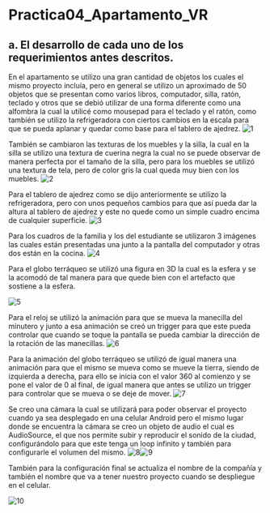 # Practica04_Apartamento_VR
## a.	El desarrollo de cada uno de los requerimientos antes descritos.
En el apartamento se utilizo una gran cantidad de objetos los cuales el mismo proyecto incluía, pero en general se utilizo un aproximado de 50 objetos que se presentan como varios libros, computador, silla, ratón, teclado y otros que se debió utilizar de una forma diferente como una alfombra la cual la utilicé como mousepad para el teclado y el ratón, como también se utilizo la refrigeradora con ciertos cambios en la escala para que se pueda aplanar y quedar como base para el tablero de ajedrez.
![1](https://user-images.githubusercontent.com/49033427/151117960-13857223-4040-41ad-ad53-2bae19f25c1f.png)

También se cambiaron las texturas de los muebles y la silla, la cual en la silla se utilizo una textura de cuerina negra la cual no se puede observar de manera perfecta por el tamaño de la silla, pero para los muebles se utilizó una textura de tela, pero de color gris la cual queda muy bien con los muebles.
![2](https://user-images.githubusercontent.com/49033427/151117962-73f437f4-8ede-4db7-a046-304b822ba632.png)

Para el tablero de ajedrez como se dijo anteriormente se utilizo la refrigeradora, pero con unos pequeños cambios para que así pueda dar la altura al tablero de ajedrez y este no quede como un simple cuadro encima de cualquier superficie.
![3](https://user-images.githubusercontent.com/49033427/151117965-bb57cd16-86f9-4a12-9f51-641b454973a3.png)

Para los cuadros de la familia y los del estudiante se utilizaron 3 imágenes las cuales están presentadas una junto a la pantalla del computador y otras dos están en la cocina.
![4](https://user-images.githubusercontent.com/49033427/151117967-a347f876-7744-4dc5-90be-7d1c61acc0b9.png)

Para el globo terráqueo se utilizó una figura en 3D la cual es la esfera y se la acomodó de tal manera para que quede bien con el artefacto que sostiene a la esfera.

![5](https://user-images.githubusercontent.com/49033427/151117969-5b91add0-bc2e-4394-aeb0-d896a4157116.png)

Para el reloj se utilizó la animación para que se mueva la manecilla del minutero y junto a esa animación se creó un trigger para que este pueda controlar que cuando se toque la pantalla se pueda cambiar la dirección de la rotación de las manecillas.
![6](https://user-images.githubusercontent.com/49033427/151117970-47ca2a60-2eb5-4dd7-8c2a-c3cbbffd9b9b.png)

Para la animación del globo terráqueo se utilizó de igual manera una animación para que el mismo se mueva como se mueve la tierra, siendo de izquierda a derecha, para ello se inicia con el valor 360 al comienzo y se pone el valor de 0 al final, de igual manera que antes se utilizo un trigger para controlar que se mueva o se deje de mover.
![7](https://user-images.githubusercontent.com/49033427/151117973-03ca5138-ce9d-4ef2-931b-bccb557fbaaf.png)

Se creo una cámara la cual se utilizará para poder observar el proyecto cuando ya sea desplegado en una celular Android pero el mismo lugar donde se encuentra la cámara se creo un objeto de audio el cual es AudioSource, el que nos permite subir y reproducir el sonido de la ciudad, configurándolo para que este tenga un loop infinito y también para configurarle el volumen del mismo.
![8](https://user-images.githubusercontent.com/49033427/151117975-83cc8377-386c-485c-bd2d-a3379cbec4f1.png)![9](https://user-images.githubusercontent.com/49033427/151117977-40bd0406-5ef9-4616-8a06-b6d4d6c5700d.png)

También para la configuración final se actualiza el nombre de la compañía y también el nombre que va a tener nuestro proyecto cuando se despliegue en el celular.

![10](https://user-images.githubusercontent.com/49033427/151117980-074713d0-c91c-4173-8b92-a449a250125e.png)
